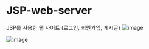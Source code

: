 # JSP-web-server
JSP를 사용한 웹 사이트 (로그인, 회원가입, 게시글)
![image](https://user-images.githubusercontent.com/83973565/172421243-21412340-d46d-4ea7-af09-dcda58d490a2.png)

![image](https://user-images.githubusercontent.com/83973565/172421195-f22af3be-3f78-4d81-b211-9b4df0cb1f76.png)
